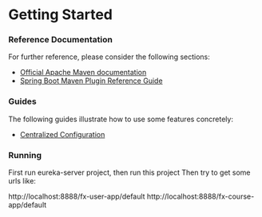 # Getting Started

### Reference Documentation
For further reference, please consider the following sections:

* [Official Apache Maven documentation](https://maven.apache.org/guides/index.html)
* [Spring Boot Maven Plugin Reference Guide](https://docs.spring.io/spring-boot/docs/2.2.5.RELEASE/maven-plugin/)

### Guides
The following guides illustrate how to use some features concretely:

* [Centralized Configuration](https://spring.io/guides/gs/centralized-configuration/)

### Running

First run eureka-server project, then run this project
Then try to get some urls like:

http://localhost:8888/fx-user-app/default
http://localhost:8888/fx-course-app/default
